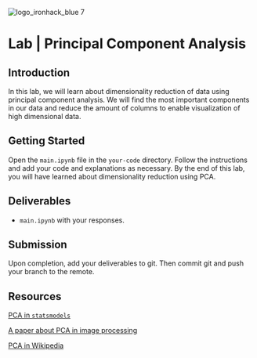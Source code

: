 ![logo_ironhack_blue 7](https://user-images.githubusercontent.com/23629340/40541063-a07a0a8a-601a-11e8-91b5-2f13e4e6b441.png)

# Lab | Principal Component Analysis


## Introduction

In this lab, we will learn about dimensionality reduction of data using principal component analysis. We will find the most important components in our data and reduce the amount of columns to enable visualization of high dimensional data.

## Getting Started

Open the `main.ipynb` file in the `your-code` directory. Follow the instructions and add your code and explanations as necessary. By the end of this lab, you will have learned about dimensionality reduction using PCA.

## Deliverables

- `main.ipynb` with your responses.

## Submission

Upon completion, add your deliverables to git. Then commit git and push your branch to the remote.

## Resources

[PCA in `statsmodels`](https://www.statsmodels.org/dev/generated/statsmodels.multivariate.pca.PCA.html)

[A paper about PCA in image processing](https://pdfs.semanticscholar.org/76a7/fc9d87736c8383576865cf50403e53e74848.pdf)

[PCA in Wikipedia](https://en.wikipedia.org/wiki/Principal_component_analysis)
